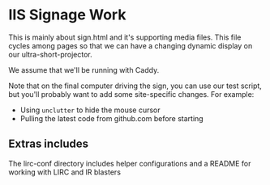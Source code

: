 # IIS Signage Work

This is mainly about sign.html and it's supporting media files. This file
cycles among  pages so that we can have a changing dynamic display on our
ultra-short-projector.

We assume that we'll be running with Caddy.

Note that on the final computer driving the sign, you can use our test script,
but you'll probably want to add some site-specific changes. For example:

* Using `unclutter` to hide the mouse cursor
* Pulling the latest code from github.com before starting

## Extras includes

The lirc-conf directory includes helper configurations and a README for working
with LIRC and IR blasters
